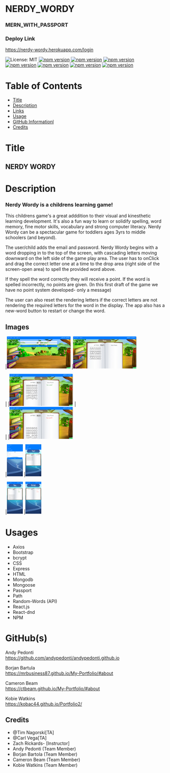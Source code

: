 # NERDY_WORDY
### MERN_WITH_PASSPORT

### Deploy Link
https://nerdy-wordy.herokuapp.com/login

![License: MIT](https://img.shields.io/badge/License-MIT-yellow.svg)
[![npm version](https://img.shields.io/badge/axios-----v0.20.0-orange)](https://www.npmjs.com/package/axios)
[![npm version](https://img.shields.io/badge/react-bootstrap-----green)](https://www.npmjs.com/package/react-bootstrap)
[![npm version](https://img.shields.io/badge/react-----v16.13.1-blue)](https://www.npmjs.com/package/react)
[![npm version](https://img.shields.io/badge/Express-----v4.17.1-brightgreen)](https://www.npmjs.com/package/express)
[![npm version](https://img.shields.io/badge/bcryptjs-----v2.4.3-blue)](https://www.npmjs.com/package/bcryptjs)
[![npm version](https://img.shields.io/badge/Passport-----v4.17.1-yellow)](https://www.npmjs.com/package/passport)
[![npm version](https://img.shields.io/badge/Path-----v0.12.7-orange)](https://www.npmjs.com/package/passport)


# Table of Contents

- [Title](#title)
- [Description](#description)
- [Links](#links)
- [Usage](#usage)
- [GitHub Informationl](#github-information)
- [Credits](#credits)


# Title
## NERDY WORDY



# Description
### Nerdy Wordy is a childrens learning game!

This childrens game's  a great adddition to their visual and kinesthetic learning development. 
It's also a fun way to learn or solidify spelling, word memory, fine motor skills, vocabulary and strong computer literacy.
Nerdy Wordy can be a spectacular game for toddlers ages 3yrs to middle schoolers (and beyond).

The user/child adds the email and password.
Nerdy Wordy begins with a word dropping in to the top of the screen, with cascading letters moving downward on the left side of the game play area.
The user has to onClick and drag the correct letter one at a time to the drop area (right side of the screen-open area) to spell the provided word above. 

If they spell the word correctly they will receive a point. If the word is spelled incorrectly, no points are given. (In this first draft of the game we have no point system developed- only a message)

The user can also reset the rendering letters if the correct letters are not rendering the required letters for the word in the display. The app also has a new-word button to restart or change the word.

## Images
																				
|<img src="./client/src/readme/LOGIN.png" style="height:100px; width:200px">
|<img src="./client/src/readme/GAME.png" style="height:100px; width:200px">	

| 	|<img src="./client/src/readme/WIN.png" style="height:100px; width: 200px">	|	
| 	|<img src="./client/src/readme/LOSS.png" style="height:100px; width: 200px">	

|<img src="client\src\readme\MOBILE LOGIN.png" style="height:100px; width:50px">
|<img src="client\src\readme\MOBILE GAME.png" style="height:100px; width: 50px">

|<img src="client\src\readme\MOBILE WIN.png" style="height:100px; width: 50px">
|<img src="client\src\readme\MOBILE LOSS.png" style="height:100px; width: 50px">

# Usages
* Axios
* Bootstrap
* bcrypt
* CSS
* Express
* HTML
* Mongodb
* Mongoose
* Passport
* Path
* Random-Words (API)
* React.js
* React-dnd
* NPM



# GitHub(s)
Andy Pedonti
<br>
https://github.com/andypedonti/andypedonti.github.io

Borjan Bartula
<br>
https://mrbusiness87.github.io/My-Portfolio/#about

Cameron Beam
<br>
https://ctbeam.github.io/My-Portfolio/#about

Kobie Watkins
<br>
https://kobac44.github.io/Portfolio2/


## Credits

- @Tim Nagorski[TA]
- @Carl Vega[TA]
- Zach Rickards- [Instructor]
- Andy Pedonti (Team Member)
- Borjan Bartola (Team Member)
- Cameron Beam (Team Member)
- Kobie Watkins (Team Member)
